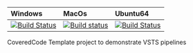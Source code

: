 | Windows | MacOs | Ubuntu64
| :---- | :------ | :---- |
| [![Build Status](https://dev.azure.com/matthieu-yal/VSTS%20demos/_apis/build/status/CoveredCode.HostedVS2017)](https://dev.azure.com/matthieu-yal/VSTS%20demos/_build/latest?definitionId=2) | [![Build status](https://dev.azure.com/matthieu-yal/VSTS%20demos/_apis/build/status/CoveredCode.HostedMacOs)](https://dev.azure.com/matthieu-yal/VSTS%20demos/_build/latest?definitionId=4) | [![Build Status](https://dev.azure.com/matthieu-yal/VSTS%20demos/_apis/build/status/CoveredCode.HostedUbuntu1604)](https://dev.azure.com/matthieu-yal/VSTS%20demos/_build/latest?definitionId=6)

 CoveredCode
Template project to demonstrate VSTS pipelines
